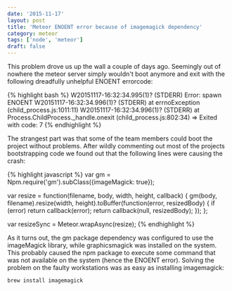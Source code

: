 ```yaml
---
date: '2015-11-17'
layout: post
title: 'Meteor ENOENT error because of imagemagick dependency'
category: meteor
tags: ['node', 'meteor']
draft: false
---
```


This problem drove us up the wall a couple of days ago. Seemingly out of nowhere the meteor server simply wouldn't boot anymore and exit with the following dreadfully unhelpful ENOENT errorcode:

{% highlight bash %}
W20151117-16:32:34.995(1)? (STDERR) Error: spawn ENOENT
W20151117-16:32:34.996(1)? (STDERR) at errnoException (child_process.js:1011:11)
W20151117-16:32:34.996(1)? (STDERR) at Process.ChildProcess.\_handle.onexit (child_process.js:802:34)
=> Exited with code: 7
{% endhighlight %}

The strangest part was that some of the team members could boot the project without problems. After wildly commenting out most of the projects bootstrapping code we found out that the following lines were causing the crash:

{% highlight javascript %}
var gm = Npm.require('gm').subClass({imageMagick: true});

var resize = function(filename, body, width, height, callback) {
gm(body, filename).resize(width, height).toBuffer(function(error, resizedBody) {
if (error) return callback(error);
return callback(null, resizedBody);
});
};

var resizeSync = Meteor.wrapAsync(resize);
{% endhighlight %}

As it turns out, the gm package dependency was configured to use the imageMagick library, while graphicsmagick was installed on the system. This probably caused the npm package to execute some command that was not available on the system (hence the ENOENT error). Solving the problem on the faulty workstations was as easy as installing imagemagick:

`brew install imagemagick`

